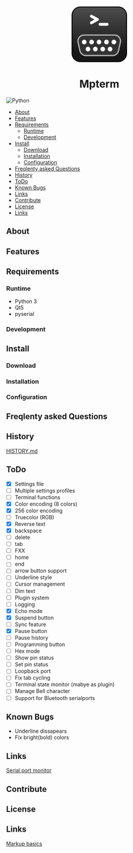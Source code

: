 


<p align="center">
  <img width="150" height="150" src="icons/mp_icon2.png">
</p>

<div style="text-align: center">
<h1>Mpterm</h1>
</div>

![Python](https://img.shields.io/badge/python-3670A0?style=for-the-badge&logo=python&logoColor=ffdd54)

<!-- START doctoc generated TOC please keep comment here to allow auto update -->
<!-- DON'T EDIT THIS SECTION, INSTEAD RE-RUN doctoc TO UPDATE -->

- [About](#about)
- [Features](#features)
- [Requirements](#requirements)
  - [Runtime](#runtime)
  - [Development](#development)
- [Install](#install)
  - [Download](#download)
  - [Installation](#installation)
  - [Configuration](#configuration)
- [Freqlenty asked Questions](#freqlenty-asked-questions)
- [History](#history)
- [ToDo](#todo)
- [Known Bugs](#known-bugs)
- [Links](#links)
- [Contribute](#contribute)
- [License](#license)
- [Links](#links-1)

<!-- END doctoc generated TOC please keep comment here to allow auto update -->

## About


## Features


## Requirements

### Runtime

- Python 3
- Qt5
- pyserial

### Development


## Install


### Download


### Installation


### Configuration


## Freqlenty asked Questions


## History

[HISTORY.md](/HISTORY.md)


## ToDo

- [x] Settings file
- [ ] Multiple settings profiles
- [ ] Terminal functions
- [x] Color encoding (8 colors)
- [x] 256 color encoding
- [ ] Truecolor (RGB)
- [x] Reverse text
- [x] backspace
- [ ] delete
- [ ] tab 
- [ ] FXX 
- [ ] home
- [ ] end 
- [ ] arrow button support 
- [ ] Underline style
- [ ] Cursor management
- [ ] Dim text
- [ ] Plugin system
- [ ] Logging
- [x] Echo mode
- [x] Suspend button
- [ ] Sync feature
- [x] Pause button
- [ ] Pause history
- [ ] Programming button
- [ ] Hex mode
- [ ] Show pin status
- [ ] Set pin status
- [ ] Loopback port
- [ ] Fix tab cycling
- [ ] Terminal state monitor (mabye as plugin)
- [ ] Manage Bell character
- [ ] Support for Bluetooth serialports

## Known Bugs
- Underline dissapears
- Fix bright(bold) colors


## Links

[Serial port monitor](https://www.hhdsoftware.com/serial-port-monitor)

## Contribute


## License 





## Links

[Markup basics](https://docs.github.com/en/get-started/writing-on-github/working-with-advanced-formatting/autolinked-references-and-urls)
